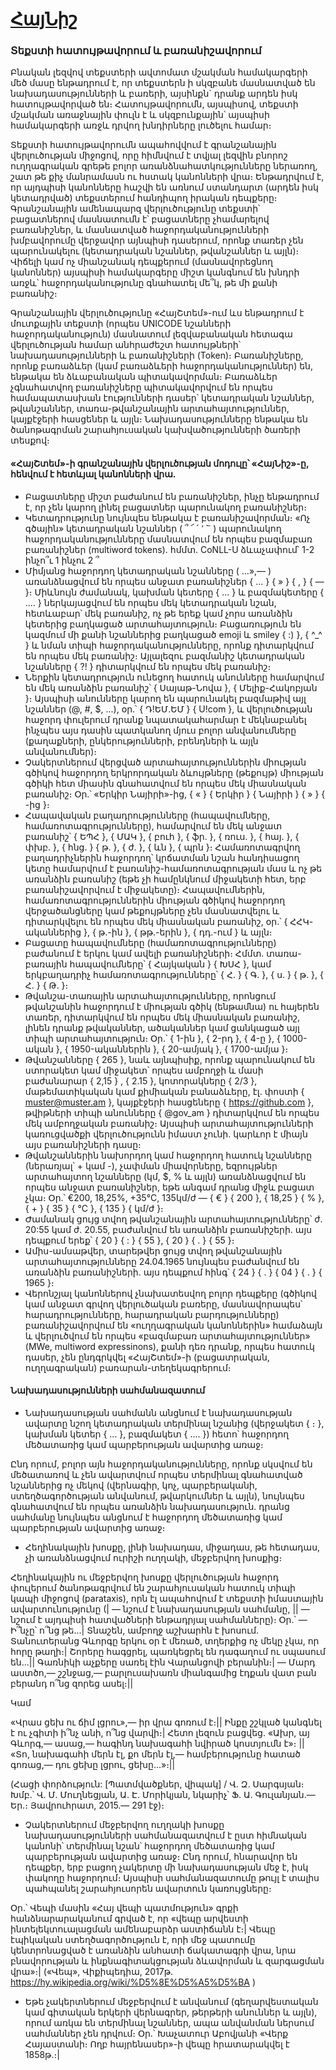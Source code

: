 # [ՀայՆիշ](http://armtreebank.yerevann.com/tokenization/process/)

### Տեքստի հատույթավորում և բառանիշավորում

Բնական լեզվով տեքստերի ավտոմատ մշակման համակարգերի մեծ մասը ենթադրում է, որ տեքստերն ի սկզբանե մասնատված են նախադասությունների և բառերի, այսինքն` դրանք արդեն իսկ հատույթավորված են։ Հատույթավորումն, այսպիսով, տեքստի մշակման առաջնային փուլն է և սկզբունքային՝ այսպիսի համակարգերի առջև դրվող խնդիրները լուծելու համար։ 

Տեքստի հատույթավորումն ապահովվում է գրանշանային վերլուծության միջոցով, որը հիմնվում է տվյալ լեզվին բնորոշ ուղղագրական գրեթե բոլոր առանձնահատկությունները ներառող, շատ թե քիչ մանրամասն ու հստակ կանոնների վրա։ Ենթադրվում է, որ այդպիսի կանոնները հաշվի են առնում ստանդարտ (արդեն իսկ կետադրված) տեքստերում հանդիպող իրական դեպքերը։ Գրանշանային ամենապարզ վերլուծությունը տեքստի՝ բացատներով մասնատումն է՝ բացատները չհամարելով բառանիշներ, և մասնատված հաջորդականությունների խմբավորումը վերջավոր այնպիսի դասերում, որոնք տառեր չեն պարունակելու (կետադրական նշաններ, թվանշաններ և այլն)։ Վիճելի կամ ոչ միանշանակ դեպքերում (մասնավորեցնող կանոններ) այսպիսի համակարգերը միշտ կանգնում են խնդրի առջև՝ հաջորդականությունը գնահատել մե՞կ, թե մի քանի բառանիշ։

Գրանշանային վերլուծությունը «ՀայՇտեմ»-ում ևս ենթադրում է մուտքային տեքստի (որպես UNICODE նշանների հաջորդականություն) մասնատում լեզվաբանական հետագա վերլուծության համար անհրաժեշտ հատույթների՝ նախադասությունների և բառանիշների (Token)։ Բառանիշները, որոնք բառաձևեր (կամ բառաձևերի հաջորդականություններ) են, ենթակա են ձևաբանական պիտակավորման։ Բառաձևեր չգնահատվող բառանիշները պիտակավորվում են որպես համապատասխան էությունների դասեր՝ կետադրական նշաններ, թվանշաններ, տառա-թվանշանային արտահայտություններ, կայքէջերի հասցեներ և այլն։ Նախադասությունները ենթակա են ծանոթագրման շարահյուսական կախվածությունների ծառերի տեսքով։

#### «ՀայՇտեմ»-ի գրանշանային վերլուծության մոդուլը՝ «ՀայՆիշ»-ը, հենվում է հետևյալ կանոնների վրա.

 -  Բացատները միշտ բաժանում են բառանիշներ, ինչը ենթադրում է, որ չեն կարող լինել բացատներ պարունակող բառանիշներ։
 -  Կետադրությունը նույնպես ենթակա է բառանիշավորման։ «Ոչ գծային» կետադրական նշաններ ( ՞ ՜ ՛ ՚ ՟ ) պարունակող հաջորդականությունները մասնատվում են որպես բազմաբառ բառանիշներ (multiword tokens). հմմտ. CoNLL-U ձևաչափում՝
	1-2 ինչո՞ւ
	1 ինչու
	2 ՞
 -  Միմյանց հաջորդող կետադրական նշանները ( ...»,— ) առանձնացվում են որպես անջատ բառանիշներ { ... } { » } { , } { — }։ Միևնույն ժամանակ, կախման կետերը { ... } և բազմակետերը { .... } ներկայացվում են որպես մեկ կետադրական նշան, հետևաբար՝ մեկ բառանիշ, ոչ թե երեք կամ չորս առանձին կետերից բաղկացած արտահայտություն։ Բացառություն են կազմում մի քանի նշաններից բաղկացած emoji և smiley { :) }, { ^_^ } և նման տիպի հաջորդականությունները, որոնք դիտարկվում են որպես մեկ բառանիշ։ Այլալեզու բազմանիշ կետադրական նշանները { ?! } դիտարկվում են որպես մեկ բառանիշ։
 -  Ներքին կետադրություն ունեցող հատուկ անունները համարվում են մեկ առանձին բառանիշ՝ { Սայաթ-Նովա }, { Մելիք-Հակոբյան }։ Այսպիսի անունները կարող են պարունակել բազմաթիվ այլ նշաններ (@, #, $, ...), օր.՝ { Դ!ԵՄ.ԵՄ } { U!com }, և վերլուծության հաջորդ փուլերում դրանք նպատակահարմար է մեկնաբանել ինչպես այս դասին պատկանող մյուս բոլոր անվանումները (քաղաքների, ընկերությունների, բրենդների և այլն անվանումներ)։
 -  Չակերտներում վերցված արտահայտություններին միության գծիկով հաջորդող երկրորդական ձևույթները (թեքույթ) միության գծիկի հետ միասին գնահատվում են որպես մեկ միասնական բառանիշ։ Օր.՝ «Երկիր Նայիրի»-ից, { « } { Երկիր } { Նայիրի } { » } { -ից }։
 -  Հապավական բաղադրությունները (հապավումները, համառոտագրությունները), համարվում են մեկ անջատ բառանիշ՝ { ԵՊՀ }, { ՄԱԿ }, { բուհ }, { ֆր. }, { ռուս. }, { հայ. }, { փխբ. }, { հնց. } { թ. }, { ժ. }, { ևն }, { պրն }։ Համառոտագրվող բաղադրիչներին հաջորդող՝ կրճատման նշան հանդիսացող կետը համարվում է բառանիշ-համառոտագրության մաս և ոչ թե առանձին բառանիշ (եթե չի համընկնում միջակետի հետ, երբ բառանիշավորվում է միջակետը)։ Հապավումներին, համառոտագրություններին միության գծիկով հաջորդող վերջածանցները կամ թեքույթները չեն մասնատվելու և դիտարկվելու են որպես մեկ միասնական բառանիշ, օր.՝ { ՀՀԿ-ականներից }, { թ.-ին }, { թթ.-երին }, { դդ.-ում } և այլն։
 -  Բացատը հապավումները (համառոտագրությունները) բաժանում է երկու կամ ավելի բառանիշների։ Հմմտ. տառա-բառային հապավումները՝ { Հայկական } { ԽՍՀ }, կամ երկբաղադրիչ համառոտագրությունները՝ { Հ. } { Գ. }, { ս. } { թ. }, { Հ. } { Թ. }։
 -  Թվանշա-տառային արտահայտությունները, որոնցում թվանշանին հաջորդում է միության գծիկ (ենթամնա) ու հայերեն տառեր, դիտարկվում են որպես մեկ միասնական բառանիշ, լինեն դրանք թվականներ, ածականներ կամ ցանկացած այլ տիպի արտահայտություն։ Օր.՝ { 1-ին }, { 2-րդ }, { 4-ը }, { 1000-ական }, { 1950-ականներին }, { 20-ամյակ }, { 1700-ամյա }։
 -  Թվանշանները { 265 }, նաև այնպիսիք, որոնք պարունակում են ստորակետ կամ միջակետ՝ որպես ամբողջի և մասի բաժանարար { 2,15 } , { 2.15 }, կոտորակները { 2/3 }, մաթեմատիկական կամ քիմիական բանաձևերը, էլ. փոստի { muster@muster.am }, կայքէջերի հասցեները { https://github.com }, թվիթների տիպի անունները { @gov_am } դիտարկվում են որպես մեկ ամբողջական բառանիշ։ Այսպիսի արտահայտությունների կառուցվածքի վերլուծությունն իմաստ չունի. կարևոր է միայն այս բառանիշների դասը։
 -  Թվանշաններին նախորդող կամ հաջորդող հատուկ նշանները (ներառյալ՝ + կամ -), չափման միավորները, եզրույթներ արտահայտող նշանները (կմ, $, % և այլն) առանձնացվում են որպես անջատ բառանիշներ, եթե անգամ դրանց միջև բացատ չկա։ Օր.՝ €200, 18,25%, +35°С, 135կմ/ժ — { € } { 200 }, { 18,25 } { % }, { + } { 35 } { °С }, { 135 } { կմ/ժ }։
 -  Ժամանակ ցույց տվող թվանշանային արտահայտությունները՝ ժ. 20:55 կամ ժ. 20.55, բաժանվում են առանձին բառանիշերի. այս դեպքում երեք՝ { 20 } { : } { 55 }, { 20 } { . } { 55 }։
 -  Ամիս-ամսաթվեր, տարեթվեր ցույց տվող թվանշանային արտահայտությունները 24.04.1965 նույնպես բաժանվում են առանձին բառանիշների. այս դեպքում հինգ՝ { 24 } { . } { 04 } { . } { 1965 }։
 -  Վերոնշյալ կանոններով չնախատեսվող բոլոր դեպքերը (գծիկով կամ անջատ գրվող վերլուծական բառերը, մասնավորապես՝ հարադրությունները, հարադրական բարդությունները) բառանիշավորվում են «ուղղագրական կանոններին» համաձայն և վերլուծվում են որպես «բազմաբառ արտահայտություններ» (MWe, multiword expressinons), քանի դեռ դրանք, որպես հատուկ դասեր, չեն ընդգրկվել «ՀայՇտեմ»-ի (բացատրական, ուղղագրական) բառարան-տեղեկագրերում։

#### Նախադասությունների սահմանազատում

 -  Նախադասության սահմանն անցնում է նախադասության ավարտը նշող կետադրական տերմինալ նշանից (վերջակետ { ։ }, կախման կետեր { ... }, բազմակետ { .... }) հետո՝ հաջորդող մեծատառից կամ պարբերության ավարտից առաջ։

Ընդ որում, բոլոր այն հաջորդականությունները, որոնք սկսվում են մեծատառով և չեն ավարտվում որպես տերմինալ գնահատված նշաններից ոչ մեկով (վերնագիր, կոչ, պարբերականի, ստեղծագործության անվանում, թվարկումներ և այլն), նույնպես գնահատվում են որպես առանձին նախադասություն. դրանց սահմանը նույնպես անցնում է հաջորդող մեծատառից կամ պարբերության ավարտից առաջ։

 -  Հեղինակային խոսքը, լինի նախադաս, միջադաս, թե հետադաս, չի առանձնացվում ուրիշի ուղղակի, մեջբերվող խոսքից։

Հեղինակային ու մեջբերվող խոսքը վերլուծության հաջորդ փուլերում ծանոթագրվում են շարահյուսական հատուկ տիպի կապի միջոցով (parataxis), որն էլ ապահովում է տեքստի իմաստային ավարտունությունը (| — նշում է նախադասության սահմանը, || — նշում է այդպիսի հատվածների ենթադրյալ սահմանները)։
Օր.՝
— Ի՞նչը՝ ո՞նց թե...| Տնաշեն, ամբողջ աշխարհն է խոսում. Տանուտերանց Գևորգը երկու օր է մեռած, տղերքից ոչ մեկը չկա, որ հորը թաղի։| Շորերը հագցրել, պառկեցրել են դագաղում ու սպասում են...||
Գառնիկի աչքերը սառել էին Վարանցովի բերանին։|
— Մարդ աստծո,— շշնջաց,— բարլուսախառն միանգամից էդքան վատ բան բերանդ ո՞նց զորեց ասել։||

Կամ 

«Վրաս ցեխ ու ճիմ լցրու»,— իր վրա գոռում է։|| Ինքը շշկլած կանգնել է ու չգիտի ի՞նչ անի, ո՞նց վարվի։| Հետո լեզուն բացվեց. «Ախր, այ Գևորգ,— ասաց,— հագինդ նախագահի նվիրած կոստյումն է»։ || «Տո, նախագահի մերն էլ, քո մերն էլ,— համբերությունը հատած գոռաց,— դու ցեխը լցրու, ցեխը...»։||

(Հացի փորձություն: [Պատմվածքներ, վիպակ] / Վ. Զ. Սարգսյան։ Խմբ.՝ Վ. Մ. Մուղնեցյան, Ա. Է. Մորիկյան, նկարիչ՝ Ֆ. Ա. Գուլանյան.— Եր.։ Յավրուհրատ, 2015.— 291 էջ)։

 -  Չակերտներում մեջբերվող ուղղակի խոսքը նախադասությունների սահմանազատվում է ըստ հիմնական կանոնի՝ տերմինալ նշան՝ հաջորդող մեծատառից կամ պարբերության ավարտից առաջ։ Ընդ որում, հնարավոր են դեպքեր, երբ բացող չակերտը մի նախադասության մեջ է, իսկ փակողը հաջորդում։ Այսպիսի սահմանազատումը թույլ է տալիս պահպանել շարահյուսորեն ավարտուն կառույցները։

Օր.՝ Վեպի մասին «Հայ վեպի պատմություն» գրքի հանձնարարականում գրված է, որ «վեպը արվեստի ինտելեկտուալացման ամենաբարձր աստիճանն է։| Վեպը էպիկական ստեղծագործություն է, որի մեջ պատումը կենտրոնացված է առանձին անհատի ճակատագրի վրա, նրա բնավորության և ինքնագիտակցության ձևավորման և զարգացման վրա»։|
(«Վեպ», Վիքիպեդիա, 2017թ. https://hy.wikipedia.org/wiki/%D5%8E%D5%A5%D5%BA )

 -  Եթե չակերտներում մեջբերվում է անվանում (գեղարվեստական կամ գիտական երկերի վերնագրեր, թերթերի անուններ և այլն), որում առկա են տերմինալ նշաններ, ապա անվանման ներսում սահմաններ չեն դրվում։
Օր.՝ Խաչատուր Աբովյանի «Վերք Հայաստանի։ Ողբ հայրենասեր»-ի վեպը հրատարակվել է 1858թ.։|